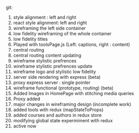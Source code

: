 git:

1. style alignment : left and right
2. react style alignment: left and right
3. wireframing the left side container
4. low fidelity wireframing of the whole container
5. low fidelity titles
6. Played with toolsPage.js (Left: captions, right : content)
7. central routing
8. central routing content updating
9. wireframe stylistic prefrences
10. wireframe stylistic prefrences update
11. wireframe logo and stylistic low fidelity
12. server side rendering with express (beta)
13. proxy express server : single pointer
14. wireframe functional (prototype, routing) (beta)
15. Added Images in HomePage with stitching media queries
16. Proxy added
17. major changes in wireframing design (incomplete work)
18. added tools with redux (mapStateToProps)
19. added courses and authors in redux store
20. modifying global state expermiment with redux
21. active now
